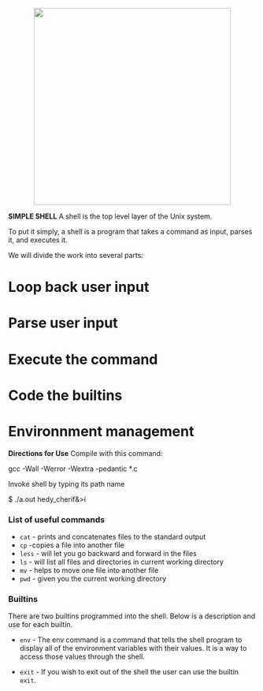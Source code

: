 <p align="center">

  <img src="https://cdn.homesthetics.net/wp-content/uploads/2015/10/21-Sea-Shell-Projects-To-Consider-On-Your-Next-Walk-By-The-Beach-10.jpg" width="400\"/>

  <br>

**SIMPLE SHELL**
A shell is the top level layer of the Unix system.

To put it simply, a shell is a program that takes a command as input, parses it, and executes it.

We will divide the work into several parts:

# Loop back user input
# Parse user input
# Execute the command
# Code the builtins
# Environnment management

**Directions for Use**
Compile with this command:

gcc -Wall -Werror -Wextra -pedantic *.c

Invoke shell by typing its path name

$ ./a.out
hedy_cherif&>i

### List of useful commands
* `cat` - prints and concatenates files to the standard output
* `cp` -copies a file into another file
* `less` - will let you go backward and forward in the files
* `ls` - will list all files and directories in current working directory
* `mv` - helps to move one file into another file
* `pwd` - given you the current working directory

### Builtins
There are two builtins programmed into the shell. Below is a description and use for each builtin.

* `env` - The env command is a command that tells the shell program to display all of the environment variables with their values. It is a    way to access those values through the shell.

* `exit` - If you wish to exit out of the shell the user can use the builtin `exit`.

